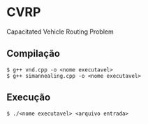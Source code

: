 # CVRP
Capacitated Vehicle Routing Problem

## Compilação
```
$ g++ vnd.cpp -o <nome executavel>
$ g++ simannealing.cpp -o <nome executavel>
```

## Execução
```
$ ./<nome executavel> <arquivo entrada>
```
